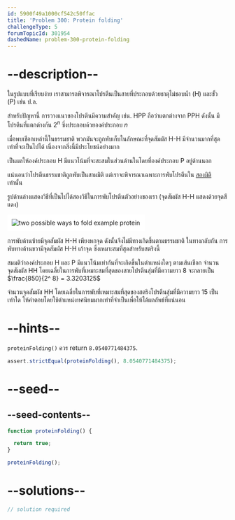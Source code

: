 ```yaml
---
id: 5900f49a1000cf542c50ffac
title: 'Problem 300: Protein folding'
challengeType: 5
forumTopicId: 301954
dashedName: problem-300-protein-folding
---
```


# --description--

ในรูปแบบที่เรียบง่าย เราสามารถพิจารณาโปรตีนเป็นสายที่ประกอบด้วยธาตุไม่ชอบน้ำ (H) และขั้ว (P) เช่น ป.ล.

สำหรับปัญหานี้ การวางแนวของโปรตีนมีความสำคัญ เช่น. HPP ถือว่าแตกต่างจาก PPH ดังนั้น มีโปรตีนที่แตกต่างกัน $2^n$ ซึ่งประกอบด้วยองค์ประกอบ $n$

เมื่อพบเชือกเหล่านี้ในธรรมชาติ พวกมันจะถูกพับเก็บในลักษณะที่จุดสัมผัส H-H มีจำนวนมากที่สุดเท่าที่จะเป็นไปได้ เนื่องจากสิ่งนี้มีประโยชน์อย่างมาก

เป็นผลให้องค์ประกอบ H มีแนวโน้มที่จะสะสมในส่วนด้านในโดยที่องค์ประกอบ P อยู่ด้านนอก

แน่นอนว่าโปรตีนธรรมชาติถูกพับเป็นสามมิติ แต่เราจะพิจารณาเฉพาะการพับโปรตีนใน <u>สองมิติ</u> เท่านั้น

รูปด้านล่างแสดงวิธีที่เป็นไปได้สองวิธีในการพับโปรตีนตัวอย่างของเรา (จุดสัมผัส H-H แสดงด้วยจุดสีแดง)

<img class="img-responsive center-block" alt="two possible ways to fold example protein" src="https://cdn.freecodecamp.org/curriculum/project-euler/protein-folding.gif" style="background-color: white; padding: 10px;">

การพับด้านซ้ายมีจุดสัมผัส H-H เพียงหกจุด ดังนั้นจึงไม่มีทางเกิดขึ้นตามธรรมชาติ ในทางกลับกัน การพับทางด้านขวามีจุดสัมผัส H-H เก้าจุด ซึ่งเหมาะสมที่สุดสำหรับสตริงนี้

สมมติว่าองค์ประกอบ H และ P มีแนวโน้มเท่ากันที่จะเกิดขึ้นในตำแหน่งใดๆ ตามเส้นเชือก จำนวนจุดสัมผัส HH โดยเฉลี่ยในการพับที่เหมาะสมที่สุดของสายโปรตีนสุ่มที่มีความยาว 8 จะกลายเป็น $\frac{850}{2^ 8} = 3.3203125$

จำนวนจุดสัมผัส HH โดยเฉลี่ยในการพับที่เหมาะสมที่สุดของสตริงโปรตีนสุ่มที่มีความยาว 15 เป็นเท่าใด ให้คำตอบโดยใช้ตำแหน่งทศนิยมมากเท่าที่จำเป็นเพื่อให้ได้ผลลัพธ์ที่แน่นอน

# --hints--

`proteinFolding()` ควร return `8.0540771484375`.

```js
assert.strictEqual(proteinFolding(), 8.0540771484375);
```

# --seed--

## --seed-contents--

```js
function proteinFolding() {

  return true;
}

proteinFolding();
```

# --solutions--

```js
// solution required
```
